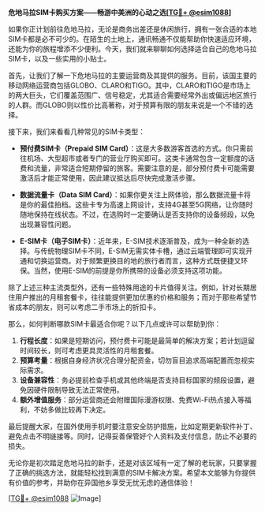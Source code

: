 **危地马拉SIM卡购买方案——畅游中美洲的心动之选[[TG💪+ @esim1088](https://t.me/s/esim1088)]**

如果你正计划前往危地马拉，无论是商务出差还是休闲旅行，拥有一张合适的本地SIM卡都是必不可少的。在陌生的土地上，通讯畅通不仅能帮助你快速适应环境，还能为你的旅程增添不少便利。今天，我们就来聊聊如何选择适合自己的危地马拉SIM卡，以及一些实用的小贴士。

首先，让我们了解一下危地马拉的主要运营商及其提供的服务。目前，该国主要的移动网络运营商包括GLOBO、CLARO和TIGO。其中，CLARO和TIGO是市场上的两大巨头，它们覆盖范围广、信号稳定，尤其适合需要经常外出或偏远地区旅行的人群。而GLOBO则以性价比高著称，对于预算有限的朋友来说是一个不错的选择。

接下来，我们来看看几种常见的SIM卡类型：  
- **预付费SIM卡（Prepaid SIM Card）**：这是大多数游客首选的方式。你只需前往机场、大型超市或者专门的营业厅购买即可。这类卡通常包含一定额度的话费和流量，非常适合短期停留的旅客。需要注意的是，部分预付费卡可能需要激活后才能正常使用，因此建议抵达后尽快完成激活步骤。
  
- **数据流量卡（Data SIM Card）**：如果你更关注上网体验，那么数据流量卡将是你的最佳拍档。这些卡专为高速上网设计，支持4G甚至5G网络，让你随时随地保持在线状态。不过，在选购时一定要确认是否支持你的设备频段，以免出现兼容性问题。

- **E-SIM卡（电子SIM卡）**：近年来，E-SIM技术逐渐普及，成为一种全新的选择。与传统物理SIM卡不同，E-SIM无需实体卡槽，通过云端管理即可实现开通和切换运营商。对于频繁更换目的地的旅行者而言，这种方式既便捷又环保。当然，使用E-SIM的前提是你所携带的设备必须支持这项功能。

除了上述三种主流类型外，还有一些特殊用途的卡片值得关注。例如，针对长期居住用户推出的月租套餐卡，往往能提供更加优惠的价格和服务；而对于那些希望节省成本的朋友，则可以考虑二手市场上的折扣卡。

那么，如何判断哪款SIM卡最适合你呢？以下几点或许可以帮助到你：
1. **行程长度**：如果是短期访问，预付费卡可能是最简单的解决方案；若计划逗留时间较长，则可考虑更具灵活性的月租套餐。
2. **预算考量**：根据自身经济状况合理分配资金，切勿盲目追求高端配置而忽视实际需求。
3. **设备兼容性**：务必提前检查手机或其他终端是否支持目标国家的频段设置，避免因硬件限制导致无法正常使用。
4. **额外增值服务**：部分运营商还会附赠国际漫游权限、免费Wi-Fi热点接入等福利，不妨多做比较再下决定。

最后提醒大家，在国外使用手机时要注意安全防护措施，比如定期更新软件补丁、避免点击不明链接等。同时，记得妥善保管好个人资料及支付信息，防止不必要的损失。

无论你是初次踏足危地马拉的新手，还是对该区域有一定了解的老玩家，只要掌握了正确的挑选方法，就能轻松找到满意的SIM卡解决方案。希望本文能够为你提供有价值的参考，并助你在异国他乡享受无忧无虑的通信体验！

[[TG💪+ @esim1088](https://t.me/s/esim1088) ![Image](https://i.postimg.cc/4NQfJmqS/Snipaste-2025-05-13-00-14-12.png)]
